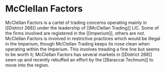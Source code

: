 # McClellan Factors


McClellan Factors is a cartel of trading concerns operating mainly in [[District 268]] under the leadership of [[McClellan Trading]] LIC. Some of the firms involved are registered in the [[Imperium]], others are not. McClellan Factors is involved in restrictive practices which would be illegal in the Imperium, though McClellan Trading keeps its nose clean when operating within the Imperium. This involves treading a fine line but seems to be worth it; McClellan Factors has several markets in [[District 268]] sewn up and recently rebuffed an effort by the [[Baraccai Technum]] to move into the region.